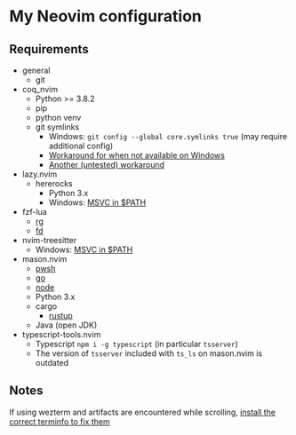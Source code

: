 # My Neovim configuration

## Requirements

- general
  - git
- coq_nvim
  - Python >= 3.8.2
  - pip
  - python venv
  - git symlinks
    - Windows: `git config --global core.symlinks true` (may require additional config)
    - [Workaround for when not available on Windows](https://github.com/ms-jpq/coq_nvim/issues/589#issuecomment-1651436348)
    - [Another (untested) workaround](https://github.com/ms-jpq/coq_nvim/issues/589#issuecomment-1980518977)
- lazy.nvim
  - hererocks
    - Python 3.x
    - Windows: [MSVC in $PATH](https://github.com/nvim-treesitter/nvim-treesitter/wiki/Windows-support#msvc)
- fzf-lua
  - [rg](https://github.com/BurntSushi/ripgrep)
  - [fd](https://github.com/sharkdp/fd)
- nvim-treesitter
  - Windows: [MSVC in $PATH](https://github.com/nvim-treesitter/nvim-treesitter/wiki/Windows-support#msvc)
- mason.nvim
  - [pwsh](https://github.com/PowerShell/PowerShell)
  - [go](https://github.com/golang/go)
  - [node](https://github.com/nodejs/node)
  - Python 3.x
  - cargo
    - [rustup](https://rustup.rs/)
  - Java (open JDK)
- typescript-tools.nvim
  - Typescript `npm i -g typescript` (in particular `tsserver`)
  - The version of `tsserver` included with `ts_ls` on mason.nvim is outdated

## Notes

If using wezterm and artifacts are encountered while scrolling, [install the correct terminfo to fix them](https://github.com/wez/wezterm/issues/5750)
